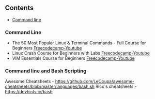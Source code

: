 ## Contents

* [Command line](#command-line)

### Command Line
- The 50 Most Popular Linux & Terminal Commands - Full Course for Beginners [Freecodecamp-Youtube](https://youtu.be/ZtqBQ68cfJc?si=0CcP0uudrIJHzeJF)
- Linux Crash Course for Beginners with Labs [Freecodecamp-Youtube](https://youtu.be/6WatcfENsOU?si=g_-zHg7GD1er2Hay)
- VIM Essentials Course for Beginners [Freecodecamp-Youtube](https://youtu.be/JYNA9j8SXs4?si=k7xUXZf0dOsBfn-f)

### Command line and Bash Scripting


Awesome Cheatsheets - https://github.com/LeCoupa/awesome-cheatsheets/blob/master/languages/bash.sh
Rico's cheatsheets - https://devhints.io/bash